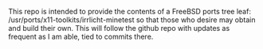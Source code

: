 This repo is intended to provide the contents of a FreeBSD ports tree leaf: /usr/ports/x11-toolkits/irrlicht-minetest so that those who desire may obtain and build their own.  This will follow the github repo with updates as frequent as I am able, tied to commits there.
